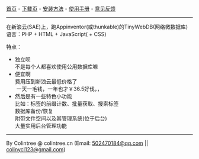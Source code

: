[首页](http://tsp.colintree.cn/) - [下载页](http://tsp.colintree.cn/下载页) - [安装方法](http://tsp.colintree.cn/安装方法) - [使用手册](http://tsp.colintree.cn/使用手册) - [意见反馈](http://tsp.colintree.cn/意见反馈)
  
***
 
在新浪云(SAE)上，跑Appinventor(或thunkable)的TinyWebDB(网络微数据库)   
语言：PHP + HTML + JavaScript( + CSS)

特点：

- 独立呗   
  不是每个人都喜欢使用公用数据库嘛
- 便宜啊   
  费用压到新浪云最低价格了    
  一天一毛钱，一年也才￥36.5好伐，，   
- 然后是有一些特色小功能   
  比如：标签的前缀计数、批量获取、搜索标签   
  数据库备份/恢复   
  附带文件空间以及其管理系统(位于后台)   
  大量实用后台管理功能
  
***
  
By Colintree @ colintree.cn (Email: 502470184@qq.com \|\| colinycl123@gmail.com)

<br>
